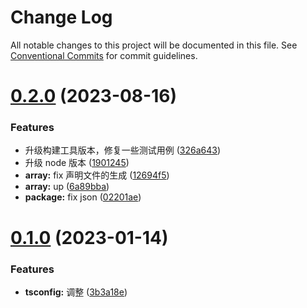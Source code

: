 # Change Log

All notable changes to this project will be documented in this file.
See [Conventional Commits](https://conventionalcommits.org) for commit guidelines.

# [0.2.0](https://github.com/JuctTr/baseLibrary/compare/@jucttr/array@0.1.0...@jucttr/array@0.2.0) (2023-08-16)

### Features

-   升级构建工具版本，修复一些测试用例 ([326a643](https://github.com/JuctTr/baseLibrary/commit/326a643945173d67c20801ea335c4222522908f8))
-   升级 node 版本 ([1901245](https://github.com/JuctTr/baseLibrary/commit/190124542f422337bb7f31ab5e42876b7f86d0b6))
-   **array:** fix 声明文件的生成 ([12694f5](https://github.com/JuctTr/baseLibrary/commit/12694f54eb444ebabfd4ef87ca0acb7875b2072a))
-   **array:** up ([6a89bba](https://github.com/JuctTr/baseLibrary/commit/6a89bba402c4201ada75d8c6d91c8b178ec74cbe))
-   **package:** fix json ([02201ae](https://github.com/JuctTr/baseLibrary/commit/02201aeea8280e8e0f22aff6c06ce3301ca2040c))

# [0.1.0](https://github.com/JuctTr/baseLibrary/compare/@jucttr/array@0.0.3...@jucttr/array@0.1.0) (2023-01-14)

### Features

-   **tsconfig:** 调整 ([3b3a18e](https://github.com/JuctTr/baseLibrary/commit/3b3a18ea4c7090280882b5ccb66854502db77de8))
